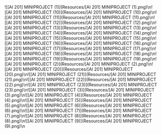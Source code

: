 ![[AI 201] MINIPROJECT (1)](Resources/[AI 201] MINIPROJECT (1).png)\n![[AI 201] MINIPROJECT (10)](Resources/[AI 201] MINIPROJECT (10).png)\n![[AI 201] MINIPROJECT (11)](Resources/[AI 201] MINIPROJECT (11).png)\n![[AI 201] MINIPROJECT (12)](Resources/[AI 201] MINIPROJECT (12).png)\n![[AI 201] MINIPROJECT (13)](Resources/[AI 201] MINIPROJECT (13).png)\n![[AI 201] MINIPROJECT (14)](Resources/[AI 201] MINIPROJECT (14).png)\n![[AI 201] MINIPROJECT (15)](Resources/[AI 201] MINIPROJECT (15).png)\n![[AI 201] MINIPROJECT (16)](Resources/[AI 201] MINIPROJECT (16).png)\n![[AI 201] MINIPROJECT (17)](Resources/[AI 201] MINIPROJECT (17).png)\n![[AI 201] MINIPROJECT (18)](Resources/[AI 201] MINIPROJECT (18).png)\n![[AI 201] MINIPROJECT (19)](Resources/[AI 201] MINIPROJECT (19).png)\n![[AI 201] MINIPROJECT (2)](Resources/[AI 201] MINIPROJECT (2).png)\n![[AI 201] MINIPROJECT (20)](Resources/[AI 201] MINIPROJECT (20).png)\n![[AI 201] MINIPROJECT (21)](Resources/[AI 201] MINIPROJECT (21).png)\n![[AI 201] MINIPROJECT (22)](Resources/[AI 201] MINIPROJECT (22).png)\n![[AI 201] MINIPROJECT (23)](Resources/[AI 201] MINIPROJECT (23).png)\n![[AI 201] MINIPROJECT (3)](Resources/[AI 201] MINIPROJECT (3).png)\n![[AI 201] MINIPROJECT (4)](Resources/[AI 201] MINIPROJECT (4).png)\n![[AI 201] MINIPROJECT (5)](Resources/[AI 201] MINIPROJECT (5).png)\n![[AI 201] MINIPROJECT (6)](Resources/[AI 201] MINIPROJECT (6).png)\n![[AI 201] MINIPROJECT (7)](Resources/[AI 201] MINIPROJECT (7).png)\n![[AI 201] MINIPROJECT (8)](Resources/[AI 201] MINIPROJECT (8).png)\n![[AI 201] MINIPROJECT (9)](Resources/[AI 201] MINIPROJECT (9).png)\n